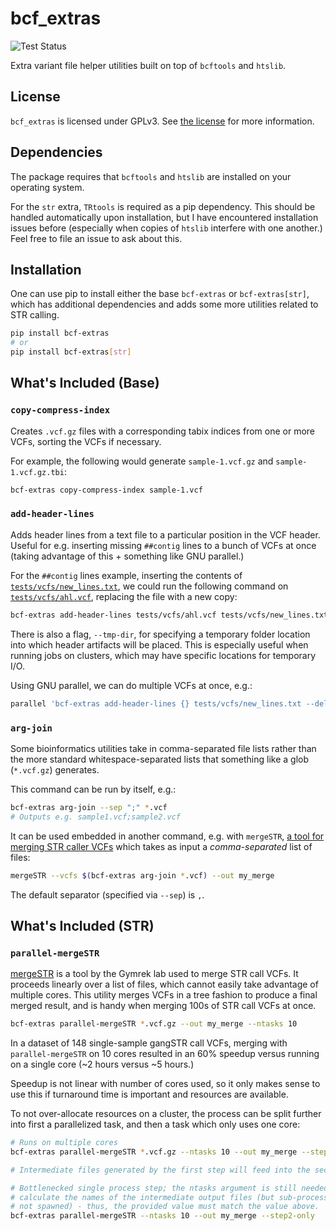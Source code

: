# bcf_extras

![Test Status](https://github.com/davidlougheed/bcf_extras/workflows/Tests/badge.svg)

Extra variant file helper utilities built on top of `bcftools` and `htslib`.


## License

`bcf_extras` is licensed under GPLv3. See [the license](./LICENSE) for more 
information.


## Dependencies

The package requires that `bcftools` and `htslib` are installed on your 
operating system.

For the `str` extra, `TRtools` is required as a pip dependency. This should be
handled automatically upon installation, but I have encountered installation 
issues before (especially when copies of `htslib` interfere with one another.)
Feel free to file an issue to ask about this.


## Installation

One can use pip to install either the base `bcf-extras` or `bcf-extras[str]`,
which has additional dependencies and adds some more utilities related to STR
calling.

```bash
pip install bcf-extras
# or
pip install bcf-extras[str]
```


## What's Included (Base)

### `copy-compress-index`

Creates `.vcf.gz` files with a corresponding tabix indices from one or more 
VCFs, sorting the VCFs if necessary.

For example, the following would generate `sample-1.vcf.gz` and `sample-1.vcf.gz.tbi`:

```bash
bcf-extras copy-compress-index sample-1.vcf
```

### `add-header-lines`

Adds header lines from a text file to a particular position in the VCF header.
Useful for e.g. inserting missing `##contig` lines to a bunch of VCFs at once
(taking advantage of this + something like GNU parallel.)

For the `##contig` lines example, inserting the contents of 
[`tests/vcfs/new_lines.txt`](tests/vcfs/new_lines.txt), we could run the 
following command on [`tests/vcfs/ahl.vcf`](tests/vcfs/ahl.vcf), replacing the 
file with a new copy:

```bash
bcf-extras add-header-lines tests/vcfs/ahl.vcf tests/vcfs/new_lines.txt --delete-existing
```

There is also a flag, `--tmp-dir`, for specifying a temporary folder location
into which header artifacts will be placed. This is especially useful when 
running jobs on clusters, which may have specific locations for temporary I/O.

Using GNU parallel, we can do multiple VCFs at once, e.g.:

```bash
parallel 'bcf-extras add-header-lines {} tests/vcfs/new_lines.txt --delete-existing' ::: /path/to/my/vcfs/*.vcf
```

### `arg-join`

Some bioinformatics utilities take in comma-separated file lists rather than 
the more standard whitespace-separated lists that something like a glob 
(`*.vcf.gz`) generates.

This command can be run by itself, e.g.:

```bash
bcf-extras arg-join --sep ";" *.vcf
# Outputs e.g. sample1.vcf;sample2.vcf
```

It can be used embedded in another command, e.g. with `mergeSTR`,
[a tool for merging STR caller VCFs](https://github.com/gymreklab/TRTools)
which takes as input a *comma-separated* list of files:

```bash
mergeSTR --vcfs $(bcf-extras arg-join *.vcf) --out my_merge
```

The default separator (specified via `--sep`) is `,`.


## What's Included (STR)

### `parallel-mergeSTR`

[mergeSTR](https://github.com/gymreklab/TRTools) is a tool by the Gymrek lab
used to merge STR call VCFs. It proceeds linearly over a list of files, which
cannot easily take advantage of multiple cores. This utility merges VCFs in a 
tree fashion to produce a final merged result, and is handy when merging 100s
of STR call VCFs at once.

```bash
bcf-extras parallel-mergeSTR *.vcf.gz --out my_merge --ntasks 10
```

In a dataset of 148 single-sample gangSTR call VCFs, merging with 
`parallel-mergeSTR` on 10 cores resulted in an 60% speedup versus
running on a single core (~2 hours versus ~5 hours.)

Speedup is not linear with number of cores used, so it only makes sense to use
this if turnaround time is important and resources are available.

To not over-allocate resources on a cluster, the process can be split further
into first a parallelized task, and then a task which only uses one core:

```bash
# Runs on multiple cores
bcf-extras parallel-mergeSTR *.vcf.gz --ntasks 10 --out my_merge --step1-only

# Intermediate files generated by the first step will feed into the second step.

# Bottlenecked single process step; the ntasks argument is still needed to 
# calculate the names of the intermediate output files (but sub-processes are 
# not spawned) - thus, the provided value must match the value above.
bcf-extras parallel-mergeSTR --ntasks 10 --out my_merge --step2-only
```
